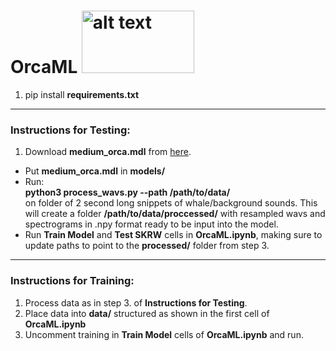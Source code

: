 #  OrcaML     <img src="https://upload.wikimedia.org/wikipedia/commons/thumb/d/d4/Orca_size-2.svg/2560px-Orca_size-2.svg.png" alt="alt text" width="180" height="100">
1. pip install  **requirements.txt**
---

### Instructions for Testing:
1. Download **medium_orca.mdl** from [here](https://drive.google.com/drive/folders/1UOMcRVwGfyUZWrBFnGzRqcPcuS2vXbxi?usp=sharing).
- Put **medium_orca.mdl** in **models/**
- Run:  
**python3 process_wavs.py --path /path/to/data/**  
on folder of 2 second long snippets of whale/background sounds. This will create a folder **/path/to/data/proccessed/** with resampled wavs and spectrograms in .npy format ready to be input into the model.
- Run **Train Model** and **Test SKRW** cells in **OrcaML.ipynb**, making sure to update paths to point to the **processed/** folder from step 3.
---

### Instructions for Training:
1. Process data as in step 3. of **Instructions for Testing**.
2. Place data into **data/** structured as shown in the first cell of **OrcaML.ipynb**
3. Uncomment training in **Train Model** cells of **OrcaML.ipynb** and run.

